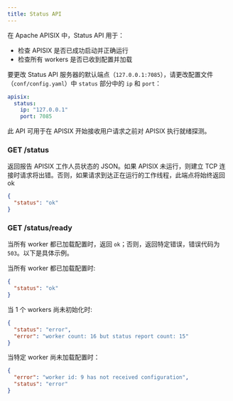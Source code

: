 ```yaml
---
title: Status API
---
```


<!--
#
# Licensed to the Apache Software Foundation (ASF) under one or more
# contributor license agreements.  See the NOTICE file distributed with
# this work for additional information regarding copyright ownership.
# The ASF licenses this file to You under the Apache License, Version 2.0
# (the "License"); you may not use this file except in compliance with
# the License.  You may obtain a copy of the License at
#
#     http://www.apache.org/licenses/LICENSE-2.0
#
# Unless required by applicable law or agreed to in writing, software
# distributed under the License is distributed on an "AS IS" BASIS,
# WITHOUT WARRANTIES OR CONDITIONS OF ANY KIND, either express or implied.
# See the License for the specific language governing permissions and
# limitations under the License.
#
-->

在 Apache APISIX 中，Status API 用于：

* 检查 APISIX 是否已成功启动并正确运行
* 检查所有 workers 是否已收到配置并加载

要更改 Status API 服务器的默认端点（`127.0.0.1:7085`），请更改配置文件（`conf/config.yaml`）中 `status` 部分中的 `ip` 和 `port`：

```yaml
apisix:
  status:
    ip: "127.0.0.1"
    port: 7085
```

此 API 可用于在 APISIX 开始接收用户请求之前对 APISIX 执行就绪探测。

### GET /status

返回报告 APISIX 工作人员状态的 JSON。如果 APISIX 未运行，则建立 TCP 连接时请求将出错。否则，如果请求到达正在运行的工作线程，此端点将始终返回 ok

```json
{
  "status": "ok"
}
```

### GET /status/ready

当所有 worker 都已加载配置时，返回 `ok`；否则，返回特定错误，错误代码为 `503`。以下是具体示例。

当所有 worker 都已加载配置时:

```json
{
  "status": "ok"
}
```

当 1 个 workers 尚未初始化时:

```json
{
  "status": "error",
  "error": "worker count: 16 but status report count: 15"
}
```

当特定 worker 尚未加载配置时：

```json
{
  "error": "worker id: 9 has not received configuration",
  "status": "error"
}
```
